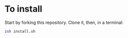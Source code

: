 To install
==========

Start by forking this repository. Clone it, then, in a terminal:

```sh
zsh install.sh
```